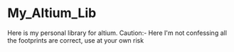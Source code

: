 # My_Altium_Lib
Here is my personal library for altium. Caution:- Here I'm not confessing all the footprints are correct, use at your own risk
